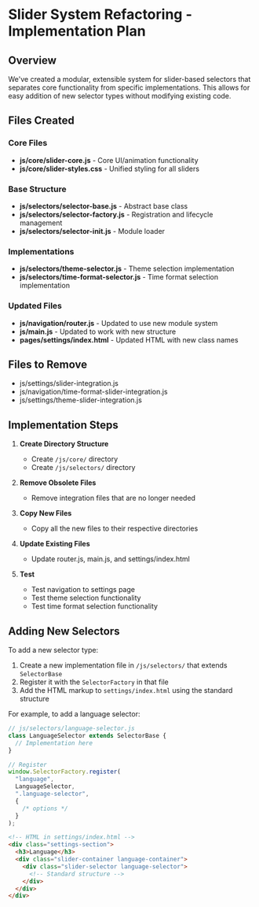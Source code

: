 # Slider System Refactoring - Implementation Plan

## Overview

We've created a modular, extensible system for slider-based selectors that separates core functionality from specific implementations. This allows for easy addition of new selector types without modifying existing code.

## Files Created

### Core Files

- **js/core/slider-core.js** - Core UI/animation functionality
- **js/core/slider-styles.css** - Unified styling for all sliders

### Base Structure

- **js/selectors/selector-base.js** - Abstract base class
- **js/selectors/selector-factory.js** - Registration and lifecycle management
- **js/selectors/selector-init.js** - Module loader

### Implementations

- **js/selectors/theme-selector.js** - Theme selection implementation
- **js/selectors/time-format-selector.js** - Time format selection implementation

### Updated Files

- **js/navigation/router.js** - Updated to use new module system
- **js/main.js** - Updated to work with new structure
- **pages/settings/index.html** - Updated HTML with new class names

## Files to Remove

- js/settings/slider-integration.js
- js/navigation/time-format-slider-integration.js
- js/settings/theme-slider-integration.js

## Implementation Steps

1. **Create Directory Structure**

   - Create `/js/core/` directory
   - Create `/js/selectors/` directory

2. **Remove Obsolete Files**

   - Remove integration files that are no longer needed

3. **Copy New Files**

   - Copy all the new files to their respective directories

4. **Update Existing Files**

   - Update router.js, main.js, and settings/index.html

5. **Test**
   - Test navigation to settings page
   - Test theme selection functionality
   - Test time format selection functionality

## Adding New Selectors

To add a new selector type:

1. Create a new implementation file in `/js/selectors/` that extends `SelectorBase`
2. Register it with the `SelectorFactory` in that file
3. Add the HTML markup to `settings/index.html` using the standard structure

For example, to add a language selector:

```javascript
// js/selectors/language-selector.js
class LanguageSelector extends SelectorBase {
  // Implementation here
}

// Register
window.SelectorFactory.register(
  "language",
  LanguageSelector,
  ".language-selector",
  {
    /* options */
  }
);
```

```html
<!-- HTML in settings/index.html -->
<div class="settings-section">
  <h3>Language</h3>
  <div class="slider-container language-container">
    <div class="slider-selector language-selector">
      <!-- Standard structure -->
    </div>
  </div>
</div>
```
